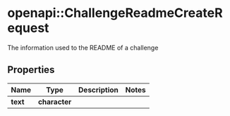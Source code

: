 # openapi::ChallengeReadmeCreateRequest

The information used to the README of a challenge

## Properties
Name | Type | Description | Notes
------------ | ------------- | ------------- | -------------
**text** | **character** |  | 


